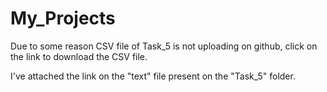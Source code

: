 # My_Projects

Due to some reason CSV file of Task_5 is not uploading on github, click on the link to download the CSV file.

I've attached the link on the "text" file present on the "Task_5" folder.
